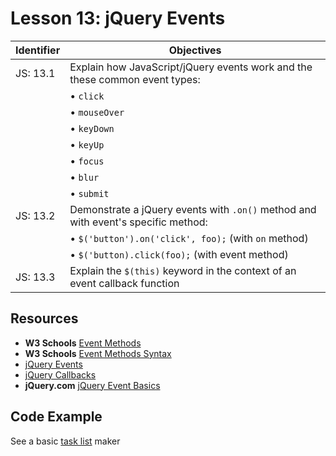 # Lesson 13: jQuery Events

Identifier   | Objectives
-------------|------------
JS: 13.1     | Explain how JavaScript/jQuery events work and the these common event types:
             | &bull; `click`
             | &bull; `mouseOver`
             | &bull; `keyDown`
             | &bull; `keyUp`
             | &bull; `focus`
             | &bull; `blur`
             | &bull; `submit`
JS: 13.2     | Demonstrate a jQuery events with `.on()` method and with event's specific method:
             | &bull; `$('button').on('click', foo);` (with `on` method)
             | &bull; `$('button).click(foo);` (with event method)
JS: 13.3     | Explain the `$(this)` keyword in the context of an event callback function

## Resources

- __W3 Schools__ [Event Methods](http://www.w3schools.com/jquery/jquery_ref_events.asp)
- __W3 Schools__ [Event Methods Syntax](http://www.w3schools.com/jquery/jquery_events.asp)
- [jQuery Events](http://channel9.msdn.com/Series/Javascript-Fundamentals-Development-for-Absolute-Beginners/jQuery-Events-16)
- [jQuery Callbacks](http://www.w3schools.com/jquery/jquery_callback.asp)
- __jQuery.com__ [jQuery Event Basics](http://learn.jquery.com/events/event-basics/)

## Code Example

See a basic [task list](task-list) maker